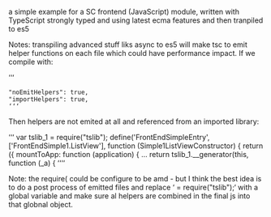 a simple example for a SC frontend (JavaScript) module, written with TypeScript strongly typed and using latest ecma features and then tranpiled to es5

Notes: transpiling advanced stuff liks async to es5 will make tsc to emit helper functions on each file which could have performance impact. If we compile with:

‘‘‘

    "noEmitHelpers": true,
    "importHelpers": true,
    ‘‘‘
Then helpers are not emited at all and referenced from an imported library:

‘‘‘
var tslib_1 = require("tslib");
define('FrontEndSimpleEntry', ['FrontEndSimple1.ListView'], function (Simple1ListViewConstructor) { return ({
    mountToApp: function (application) {
      ...
            return tslib_1.__generator(this, function (_a) {
                ‘‘‘‘

Note: the require( could be configure to be amd  - but I think the best idea is to do a post process of emitted files and replace ‘ = require("tslib");‘ with a global variable and make sure al helpers are combined in the final js into that globnal object.